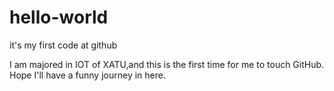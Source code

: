 # hello-world
it's my first code at github

I am majored in IOT of XATU,and this is the first time for me to touch GitHub.
Hope I'll have a funny journey in here.
